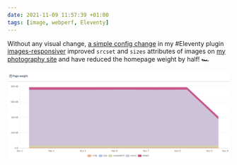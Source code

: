 ```yaml
---
date: 2021-11-09 11:57:39 +01:00
tags: [image, webperf, Eleventy]
---
```


Without any visual change, [a simple config change](https://github.com/nhoizey/nicolas-hoizey.photo/commit/eedb16f13368d307a0eeed1a5de086795abdccd5) in my #Eleventy plugin [images-responsiver](https://nhoizey.github.io/images-responsiver/eleventy-plugin-images-responsiver/) improved `srcset` and `sizes` attributes of images on [my photography site](https://nicolas-hoizey.photo/) and have reduced the homepage weight by half! 🏎

![A graph shows images weight has been reduced by half](nicolas-hoizey-photo-responsive-images-fix.png)
